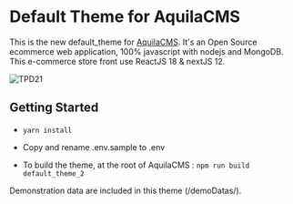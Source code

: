 # Default Theme for AquilaCMS

This is the new default_theme for [AquilaCMS](https://www.aquila-cms.com). It's an Open Source ecommerce web application, 100% javascript with nodejs and MongoDB.
This e-commerce store front use ReactJS 18 & nextJS 12.

<img src="https://www.aquila-cms.com/medias/tpd21.gif" alt="TPD21" />


## Getting Started

- ```yarn install```
- Copy and rename .env.sample to .env

- To build the theme, at the root of AquilaCMS :
```npm run build default_theme_2```

Demonstration data are included in this theme (/demoDatas/).
